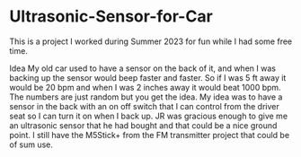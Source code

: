 # Ultrasonic-Sensor-for-Car
This is a project I worked during Summer 2023 for fun while I had some free time. 

Idea
My old car used to have a sensor on the back of it, and when I was backing up the sensor would beep faster and faster. So if I was 5 ft away it would be 20 bpm and when I was 2 inches away it would beat 1000 bpm. The numbers are just random but you get the idea. My idea was to have a sensor in the back with an on off switch that I can control from the driver seat so I can turn it on when I back up. JR was gracious enough to give me an ultrasonic sensor that he had bought and that could be a nice ground point. I still have the M5Stick+ from the FM transmitter project that could be of sum use.
